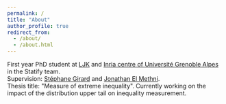 ```yaml
---
permalink: /
title: "About"
author_profile: true
redirect_from: 
  - /about/
  - /about.html
---
```


First year PhD student at [LJK](https://www-ljk.imag.fr) and [Inria centre of Université Grenoble Alpes](https://www.inria.fr/fr/centre-inria-universite-grenoble-alpes) in the Statify team.  
Supervision: [Stéphane Girard](https://mistis.inrialpes.fr/people/girard/) and [Jonathan El Methni](https://sites.google.com/view/jonathanelmethni/accueil).  
Thesis title: "Measure of extreme inequality". Currently working on the impact of the distribution upper tail on inequality measurement.

